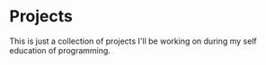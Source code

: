 # Projects
This is just a collection of projects I'll be working on during my self education of programming.
